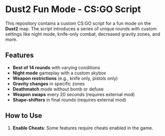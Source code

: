 # Dust2 Fun Mode - CS:GO Script

This repository contains a custom CS:GO script for a fun mode on the **Dust2** map. The script introduces a series of unique rounds with custom settings like night mode, knife-only combat, decreased gravity zones, and more.

## Features

- **Best of 14 rounds** with varying conditions
- **Night mode** gameplay with a custom skybox
- **Weapon restrictions** (e.g., knife only, pistols only)
- **Gravity changes** in specific zones
- **Deathmatch** mode without bomb or defuse
- **Weapon swaps** every 20 seconds (requires external mod)
- **Shape-shifters** in final rounds (requires external mod)

## How to Use

1. **Enable Cheats**: Some features require cheats enabled in the game.
